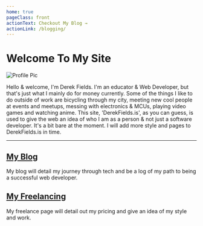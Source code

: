 ```yaml
---
home: true
pageClass: front
actionText: Checkout My Blog →
actionLink: /blogging/
---
```


# Welcome To My Site  
![Profile Pic](@alias_Home/ProtfolioProfilePic.jpg "A head shot of me.")

 Hello & welcome, I'm Derek Fields. I'm an educator & Web Developer, but that's just what I mainly do for money currently. Some of the things I like to do outside of work are bicycling through my city, meeting new cool people at events and meetups, messing with electronics & MCUs, playing video games and watching anime. This site, 'DerekFields.is', as you can guess, is used to give the web an idea of who I am as a person & not just a software developer. It's a bit bare at the moment. I will add more style and pages to DerekFields.is in time.

---

## [My Blog](/blogging)
My blog will detail my journey through tech and be a log of my path to being a successful web developer.

## [My Freelancing](/freelancing)
My freelance page will detail out my pricing and give an idea of my style and work.
